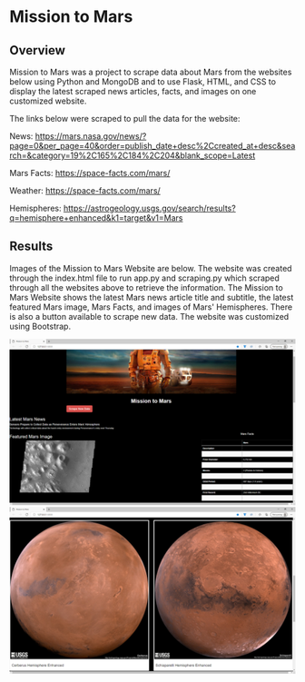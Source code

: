 # Mission to Mars

## Overview
Mission to Mars was a project to scrape data about Mars from the websites below using Python and MongoDB and to use Flask, HTML, and CSS to display the latest scraped news articles, facts, and images on one customized website.

The links below were scraped to pull the data for the website:

News: https://mars.nasa.gov/news/?page=0&per_page=40&order=publish_date+desc%2Ccreated_at+desc&search=&category=19%2C165%2C184%2C204&blank_scope=Latest

Mars Facts: https://space-facts.com/mars/

Weather: https://space-facts.com/mars/

Hemispheres: https://astrogeology.usgs.gov/search/results?q=hemisphere+enhanced&k1=target&v1=Mars


## Results
Images of the Mission to Mars Website are below. The website was created through the index.html file to run app.py and scraping.py which scraped through all the websites above to retrieve the information. The Mission to Mars Website shows the latest Mars news article title and subtitle, the latest featured Mars image, Mars Facts, and images of Mars' Hemispheres. There is also a button available to scrape new data. The website was customized using Bootstrap.

![mars1](https://github.com/borkard/Mission-to-Mars/blob/main/Resources/mars1.PNG)
![mars2](https://github.com/borkard/Mission-to-Mars/blob/main/Resources/mars2.PNG)

